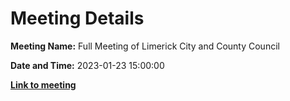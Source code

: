# Meeting Details

**Meeting Name:** Full Meeting of Limerick City and County Council

**Date and Time:** 2023-01-23 15:00:00

**<a href="https://www.limerick.ie/council/whats-on/full-meeting-limerick-city-and-county-council-53" target="_blank">Link to meeting</a>**
